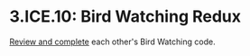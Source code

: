 # 3.ICE.10: Bird Watching Redux

[Review and complete](../../course-logistics/course-methodology.md#peer-code-review) each other's Bird Watching code.
